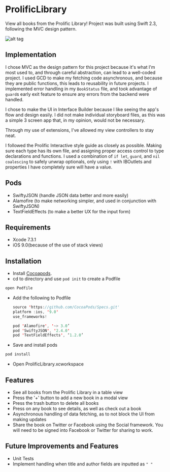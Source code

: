 # ProlificLibrary
View all books from the Prolific Library! Project was built using Swift 2.3, following the MVC design pattern.

![alt tag](https://github.com/charleshkang/ProlificLibrary/blob/master/prolificlibrary_demo.gif)

## Implementation
I chose MVC as the design pattern for this project because it's what I'm most used to, and through careful abstraction, can lead to a well-coded project. I used GCD to make my fetching code asynchronous, and because they are public functions, this leads to reusability in future projects. I implemented error handling in my `BookStatus` file, and took advantage of `guard`s early exit feature to ensure any errors from the backend were handled.

I chose to make the UI in Interface Builder because I like seeing the app's flow and design easily. I did not make individual storyboard files, as this was a simple 3 screen app that, in my opinion, would not be necessary.

Through my use of extensions, I've allowed my view controllers to stay neat.

I followed the Prolific Interactive style guide as closely as possible. Making sure each type has its own file, and assigning proper access control to type declarations and functions. I used a combination of `if let`, `guard`, and `nil coalescing` to safely unwrap optionals, only using `!` with IBOutlets and properties I have completely sure will have a value.

## Pods
- SwiftyJSON (handle JSON data better and more easily)
- Alamofire (to make networking simpler, and used in conjunction with SwiftyJSON)
- TextFieldEffects (to make a better UX for the input form)

## Requirements
- Xcode 7.3.1
- iOS 9.0(because of the use of stack views)

## Installation
- Install [Cocoapods](http://guides.cocoapods.org/using/getting-started.html#installation).
- cd to directory and use `pod init` to create a Podfile

```swift
open Podfile
```
- Add the following to Podfile
  ```swift
  source 'https://github.com/CocoaPods/Specs.git'
  platform :ios, '9.0'
  use_frameworks!

  pod 'Alamofire', '~> 3.0’
  pod 'SwiftyJSON', '2.4.0'
  pod 'TextFieldEffects', ‘1.2.0’
  ```
- Save and install pods
```swift
pod install
```
- Open ProlificLibrary.xcworkspace

## Features
- See all books from the Prolific Library in a table view
- Press the '+' button to add a new book in a modal view
- Press the trash button to delete all books
- Press on any book to see details, as well as check out a book
- Asynchronous handling of data fetching, as to not block the UI from making updates
- Share the book on Twitter or Facebook using the Social framework. You will need to be signed into Facebook or Twitter for sharing to work.

## Future Improvements and Features
- Unit Tests
- Implement handling when title and author fields are inputted as `" " `
